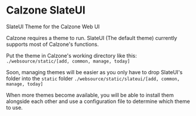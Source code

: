 # Calzone SlateUI
SlateUI Theme for the Calzone Web UI

Calzone requires a theme to run. SlateUI (The default theme) currently supports most of Calzone's functions.

Put the theme in Calzone's working directory like this:
`./websource/static/[add, common, manage, today]`

Soon, managing themes will be easier as you only have to drop SlateUI's folder into the `static` folder
`./websource/static/slateui/[add, common, manage, today]`

When more themes become available, you will be able to install them alongside each other and use a configuration file to determine which theme to use.
